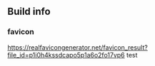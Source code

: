 ## Build info
### favicon
https://realfavicongenerator.net/favicon_result?file_id=p1i0h4kssdcapo5p1a6o2fo17vp6 test